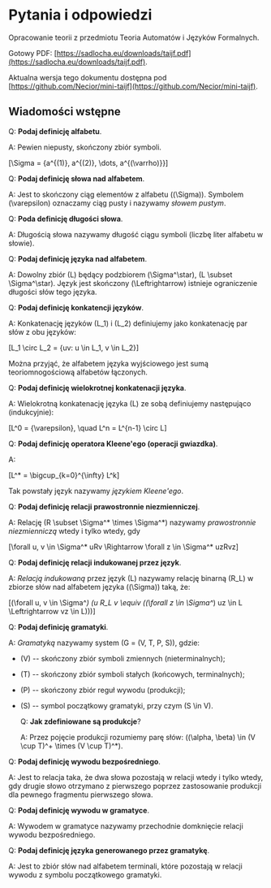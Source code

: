 # Pytania i odpowiedzi

Opracowanie teorii z przedmiotu Teoria Automatów i Języków Formalnych.

Gotowy PDF: [https://sadlocha.eu/downloads/taijf.pdf](https://sadlocha.eu/downloads/taijf.pdf).

Aktualna wersja tego dokumentu dostępna pod [https://github.com/Necior/mini-taijf](https://github.com/Necior/mini-taijf).

## Wiadomości wstępne

Q: **Podaj definicję alfabetu**.

A: Pewien niepusty, skończony zbiór symboli.

\[\Sigma = \{a^{(1)}, a^{(2)}, \dots, a^{(\varrho)}\}\]

Q: **Podaj definicję słowa nad alfabetem**.

A: Jest to skończony ciąg elementów z alfabetu (\(\Sigma\)). Symbolem \(\varepsilon\) oznaczamy ciąg pusty i nazywamy _słowem pustym_.

Q: **Poda definicję długości słowa**.

A: Długością słowa nazywamy długość ciągu symboli (liczbę liter alfabetu w słowie).

Q: **Podaj definicję języka nad alfabetem**.

A: Dowolny zbiór \(L\) będący podzbiorem \(\Sigma^\star\), \(L \subset \Sigma^\star\). Język jest skończony \(\Leftrightarrow\) istnieje ograniczenie długości słów tego języka.

Q: **Podaj definicję konkatencji języków**.

A: Konkatenację języków \(L_1\) i \(L_2\) definiujemy jako konkatenację par słów z obu języków:

\[L_1 \circ L_2 = \{uv: u \in L_1, v \in L_2\}\]

Można przyjąć, że alfabetem języka wyjściowego jest sumą teoriomnogościową alfabetów łączonych.

Q: **Podaj definicję wielokrotnej konkatenacji języka**.

A: Wielokrotną konkatenację języka \(L\) ze sobą definiujemy następująco (indukcyjnie):

\[L^0 = \{\varepsilon\}, \quad L^n = L^{n-1} \circ L\]

Q: **Podaj definicję operatora Kleene'ego (operacji gwiazdka)**.

A:

\[L^* = \bigcup_{k=0}^{\infty} L^k\]

Tak powstały język nazywamy _językiem Kleene'ego_.

Q: **Podaj definicję relacji prawostronnie niezmienniczej**.

A: Relację \(R \subset \Sigma^* \times \Sigma^*\) nazywamy _prawostronnie niezmienniczą_ wtedy i tylko wtedy, gdy

\[\forall u, v \in \Sigma^* uRv \Rightarrow \forall z \in \Sigma^* uzRvz\]

Q: **Podaj definicję relacji indukowanej przez język**.

A: _Relacją indukowaną_ przez język \(L\) nazywamy relację binarną \(R_L\) w zbiorze słów nad alfabetem języka (\(\Sigma\)) taką, że:

\[(\forall u, v \in \Sigma^*) (u R_L v \equiv ((\forall z \in \Sigma^*) uz \in L \Leftrightarrow vz \in L)))\]

Q: **Podaj definicję gramatyki**.

A: _Gramatyką_ nazywamy system \(G = (V, T, P, S)\), gdzie:

* \(V\) -- skończony zbiór symboli zmiennych (nieterminalnych);
* \(T\) -- skończony zbiór symboli stałych (końcowych, terminalnych);
* \(P\) -- skończony zbiór reguł wywodu (produkcji);
* \(S\) -- symbol początkowy gramatyki, przy czym \(S \in V\).

    Q: **Jak zdefiniowane są produkcje**?

    A: Przez pojęcie produkcji rozumiemy parę słów: \((\alpha, \beta) \in (V \cup T)^+ \times (V \cup T)^*\).

Q: **Podaj definicję wywodu bezpośredniego**.

A: Jest to relacja taka, że dwa słowa pozostają w relacji wtedy i tylko wtedy, gdy drugie słowo otrzymano z pierwszego poprzez zastosowanie produkcji dla pewnego fragmentu pierwszego słowa.

Q: **Podaj definicję wywodu w gramatyce**.

A: Wywodem w gramatyce nazywamy przechodnie domknięcie relacji wywodu bezpośredniego.

Q: **Podaj definicję języka generowanego przez gramatykę**.

A: Jest to zbiór słów nad alfabetem terminali, które pozostają w relacji wywodu z symbolu początkowego gramatyki.
